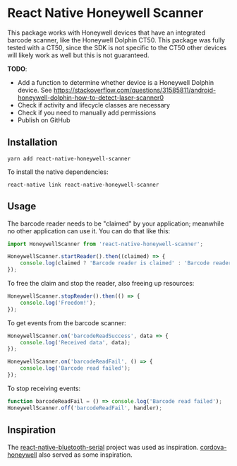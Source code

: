 # React Native Honeywell Scanner

This package works with Honeywell devices that have an integrated barcode scanner, like the Honeywell Dolphin CT50. This package was fully tested with a CT50, since the SDK is not specific to the CT50 other devices will likely work as well but this is not guaranteed.

**TODO**:

- Add a function to determine whether device is a Honeywell Dolphin device. See https://stackoverflow.com/questions/31585811/android-honeywell-dolphin-how-to-detect-laser-scanner0
- Check if activity and lifecycle classes are necessary
- Check if you need to manually add permissions
- Publish on GitHub

## Installation

```
yarn add react-native-honeywell-scanner
```

To install the native dependencies:

```
react-native link react-native-honeywell-scanner
```

## Usage

The barcode reader needs to be "claimed" by your application; meanwhile no other application can use it. You can do that like this:

```js
import HoneywellScanner from 'react-native-honeywell-scanner';

HoneywellScanner.startReader().then((claimed) => {
    console.log(claimed ? 'Barcode reader is claimed' : 'Barcode reader is busy');
});
```

To free the claim and stop the reader, also freeing up resources:

```js
HoneywellScanner.stopReader().then(() => {
    console.log('Freedom!');
});
```

To get events from the barcode scanner:

```js
HoneywellScanner.on('barcodeReadSuccess', data => {
    console.log('Received data', data);
});

HoneywellScanner.on('barcodeReadFail', () => {
    console.log('Barcode read failed');
});
```

To stop receiving events:

```js
function barcodeReadFail = () => console.log('Barcode read failed');
HoneywellScanner.off('barcodeReadFail', handler);
```


## Inspiration

The [react-native-bluetooth-serial](https://github.com/rusel1989/react-native-bluetooth-serial) project was used as inspiration. [cordova-honeywell](https://github.com/icsfl/cordova-honeywell) also served as some inspiration.